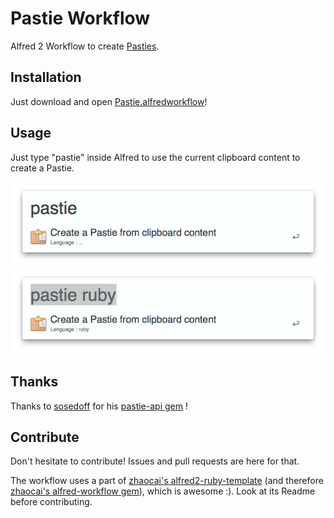 Pastie Workflow
======================

Alfred 2 Workflow to create [Pasties](http://pastie.org).

Installation
------------

Just download and open [Pastie.alfredworkflow](https://github.com/fklingler/alfred-pastie/raw/master/Pastie.alfredworkflow)!

Usage
-----

Just type "pastie" inside Alfred to use the current clipboard content to create a Pastie.

![Pastie](screenshots/pastie.png)
![Pastie Ruby](screenshots/pastie-ruby.png)

Thanks
------

Thanks to [sosedoff](https://github.com/sosedoff/) for his [pastie-api gem](https://github.com/sosedoff/pastie) !

Contribute
----------

Don't hesitate to contribute! Issues and pull requests are here for that.

The workflow uses a part of [zhaocai's alfred2-ruby-template](https://github.com/zhaocai/alfred2-ruby-template) (and therefore [zhaocai's alfred-workflow gem](https://github.com/zhaocai/alfred-workflow)), which is awesome :). Look at its Readme before contributing.
